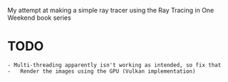 My attempt at making a simple ray tracer using the Ray Tracing in One Weekend book series

# TODO
	- Multi-threading apparently isn't working as intended, so fix that
	-	Render the images using the GPU (Vulkan implementation)
